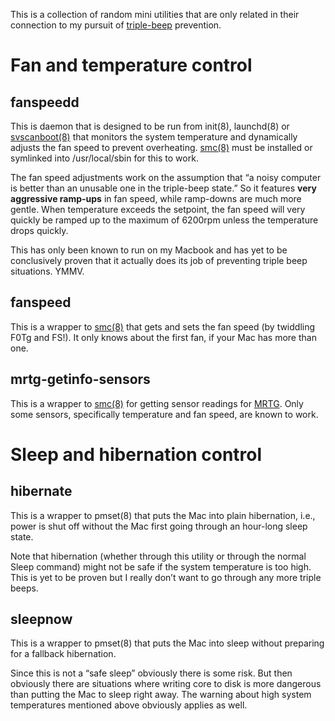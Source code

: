 This is a collection of random mini utilities that are only related
in their connection to my pursuit of
[triple-beep](http://www.google.com.tw/search?hl=en&biw=1400&bih=889&q=macbook+three+beeps+freeze)
prevention.

Fan and temperature control
===========================

fanspeedd
---------
This is daemon that is designed to be run from
init(8),
launchd(8)
or [svscanboot(8)](http://cr.yp.to/daemontools/svscanboot.html)
that monitors the system temperature and dynamically adjusts the fan
speed to prevent overheating.
[smc(8)](https://github.com/hholtmann/smcFanControl/tree/master/smc-command)
must be installed or
symlinked into /usr/local/sbin for this to work.

The fan speed adjustments work on the assumption that “a noisy computer
is better than an unusable one in the triple-beep state.” So it
features **very aggressive ramp-ups** in fan speed, while ramp-downs are
much more gentle. When temperature exceeds the setpoint, the fan speed
will very quickly be ramped up to the maximum of 6200rpm unless the
temperature drops quickly.

This has only been known to run on my Macbook and has yet to be
conclusively proven
that it actually does its job of preventing triple beep situations. YMMV.

fanspeed
--------
This is a wrapper to 
[smc(8)](https://github.com/hholtmann/smcFanControl/tree/master/smc-command)
that gets and sets the fan speed (by twiddling F0Tg and FS!).
It only knows about the first fan, if your Mac has more than one.

mrtg-getinfo-sensors
--------------------
This is a wrapper to
[smc(8)](https://github.com/hholtmann/smcFanControl/tree/master/smc-command)
for getting sensor readings for
[MRTG](http://oss.oetiker.ch/mrtg/).
Only some sensors, specifically temperature and fan speed,
are known to work.

Sleep and hibernation control
=============================

hibernate
---------
This is a wrapper to pmset(8)
that puts the Mac into plain hibernation,
i.e., power is shut off
without the Mac first going through an hour-long sleep state.

Note that hibernation
(whether through this utility or through the normal Sleep command)
might not be safe if the system temperature is too high.
This is yet to be proven
but I really don’t want to go through any more triple beeps.

sleepnow
--------
This is a wrapper to pmset(8)
that puts the Mac into sleep
without preparing for a fallback hibernation.

Since this is not a “safe sleep”
obviously there is some risk.
But then obviously there are situations where
writing core to disk is more dangerous than putting the Mac to sleep right away.
The warning about high system temperatures mentioned above
obviously applies as well.


